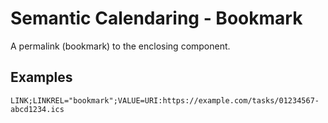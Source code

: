 # Semantic Calendaring - Bookmark

A permalink (bookmark) to the enclosing component.

## Examples

    LINK;LINKREL="bookmark";VALUE=URI:https://example.com/tasks/01234567-abcd1234.ics
